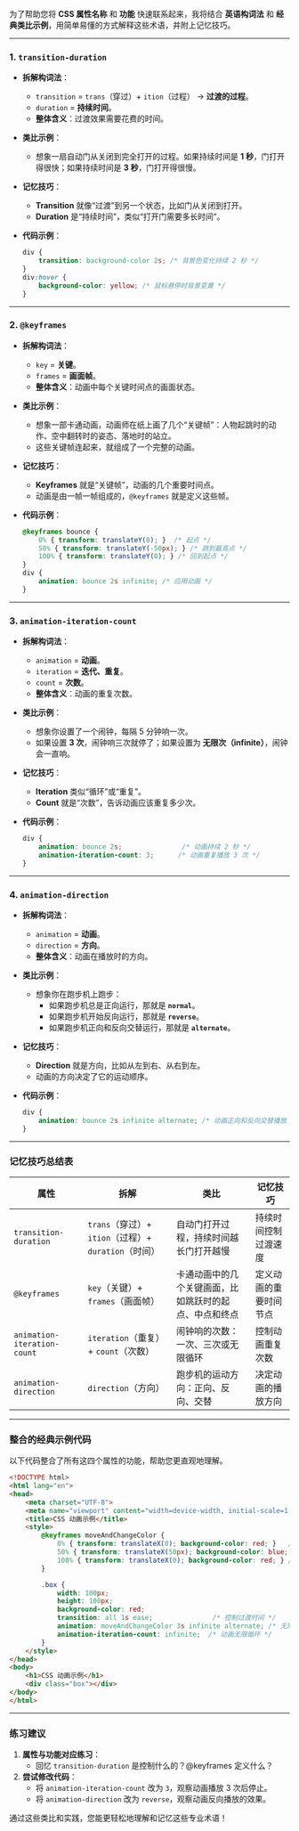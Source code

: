 为了帮助您将 **CSS 属性名称** 和 **功能** 快速联系起来，我将结合 **英语构词法** 和 **经典类比示例**，用简单易懂的方式解释这些术语，并附上记忆技巧。

---

### **1. `transition-duration`**

- **拆解构词法**：
  - `transition` = `trans`（穿过）+ `ition`（过程） → **过渡的过程**。
  - `duration` = **持续时间**。
  - **整体含义**：过渡效果需要花费的时间。

- **类比示例**：
  - 想象一扇自动门从关闭到完全打开的过程。如果持续时间是 **1 秒**，门打开得很快；如果持续时间是 **3 秒**，门打开得很慢。

- **记忆技巧**：
  - **Transition** 就像“过渡”到另一个状态，比如门从关闭到打开。
  - **Duration** 是“持续时间”，类似“打开门需要多长时间”。

- **代码示例**：
  ```css
  div {
      transition: background-color 2s; /* 背景色变化持续 2 秒 */
  }
  div:hover {
      background-color: yellow; /* 鼠标悬停时背景变黄 */
  }
  ```

---

### **2. `@keyframes`**

- **拆解构词法**：
  - `key` = **关键**。
  - `frames` = **画面帧**。
  - **整体含义**：动画中每个关键时间点的画面状态。

- **类比示例**：
  - 想象一部卡通动画，动画师在纸上画了几个“关键帧”：人物起跳时的动作、空中翻转时的姿态、落地时的站立。
  - 这些关键帧连起来，就组成了一个完整的动画。

- **记忆技巧**：
  - **Keyframes** 就是“关键帧”，动画的几个重要时间点。
  - 动画是由一帧一帧组成的，`@keyframes` 就是定义这些帧。

- **代码示例**：
  ```css
  @keyframes bounce {
      0% { transform: translateY(0); }  /* 起点 */
      50% { transform: translateY(-50px); } /* 跳到最高点 */
      100% { transform: translateY(0); } /* 回到起点 */
  }
  div {
      animation: bounce 2s infinite; /* 应用动画 */
  }
  ```

---

### **3. `animation-iteration-count`**

- **拆解构词法**：
  - `animation` = **动画**。
  - `iteration` = **迭代、重复**。
  - `count` = **次数**。
  - **整体含义**：动画的重复次数。

- **类比示例**：
  - 想象你设置了一个闹钟，每隔 5 分钟响一次。
  - 如果设置 **3 次**，闹钟响三次就停了；如果设置为 **无限次（infinite）**，闹钟会一直响。

- **记忆技巧**：
  - **Iteration** 类似“循环”或“重复”。
  - **Count** 就是“次数”，告诉动画应该重复多少次。

- **代码示例**：
  ```css
  div {
      animation: bounce 2s;               /* 动画持续 2 秒 */
      animation-iteration-count: 3;      /* 动画重复播放 3 次 */
  }
  ```

---

### **4. `animation-direction`**

- **拆解构词法**：
  - `animation` = **动画**。
  - `direction` = **方向**。
  - **整体含义**：动画在播放时的方向。

- **类比示例**：
  - 想象你在跑步机上跑步：
    - 如果跑步机总是正向运行，那就是 **`normal`**。
    - 如果跑步机开始反向运行，那就是 **`reverse`**。
    - 如果跑步机正向和反向交替运行，那就是 **`alternate`**。

- **记忆技巧**：
  - **Direction** 就是方向，比如从左到右、从右到左。
  - 动画的方向决定了它的运动顺序。

- **代码示例**：
  ```css
  div {
      animation: bounce 2s infinite alternate; /* 动画正向和反向交替播放 */
  }
  ```

---

### **记忆技巧总结表**

| **属性**                  | **拆解**                                    | **类比**                                                         | **记忆技巧**                                     |
|---------------------------|---------------------------------------------|------------------------------------------------------------------|-------------------------------------------------|
| `transition-duration`     | `trans`（穿过）+ `ition`（过程）+ `duration`（时间） | 自动门打开过程，持续时间越长门打开越慢                           | 持续时间控制过渡速度                            |
| `@keyframes`              | `key`（关键）+ `frames`（画面帧）           | 卡通动画中的几个关键画面，比如跳跃时的起点、中点和终点          | 定义动画的重要时间节点                          |
| `animation-iteration-count` | `iteration`（重复）+ `count`（次数）        | 闹钟响的次数：一次、三次或无限循环                              | 控制动画重复次数                                |
| `animation-direction`     | `direction`（方向）                        | 跑步机的运动方向：正向、反向、交替                               | 决定动画的播放方向                              |

---

### **整合的经典示例代码**

以下代码整合了所有这四个属性的功能，帮助您更直观地理解。

```html
<!DOCTYPE html>
<html lang="en">
<head>
    <meta charset="UTF-8">
    <meta name="viewport" content="width=device-width, initial-scale=1.0">
    <title>CSS 动画示例</title>
    <style>
        @keyframes moveAndChangeColor {
            0% { transform: translateX(0); background-color: red; }   /* 起点 */
            50% { transform: translateX(50px); background-color: blue; } /* 中间点 */
            100% { transform: translateX(0); background-color: red; } /* 终点 */
        }

        .box {
            width: 100px;
            height: 100px;
            background-color: red;
            transition: all 1s ease;               /* 控制过渡时间 */
            animation: moveAndChangeColor 3s infinite alternate; /* 无限交替播放 */
            animation-iteration-count: infinite;  /* 动画无限循环 */
        }
    </style>
</head>
<body>
    <h1>CSS 动画示例</h1>
    <div class="box"></div>
</body>
</html>
```

---

### **练习建议**
1. **属性与功能对应练习**：
   - 回忆 `transition-duration` 是控制什么的？@keyframes 定义什么？
2. **尝试修改代码**：
   - 将 `animation-iteration-count` 改为 `3`，观察动画播放 3 次后停止。
   - 将 `animation-direction` 改为 `reverse`，观察动画反向播放的效果。

通过这些类比和实践，您能更轻松地理解和记忆这些专业术语！